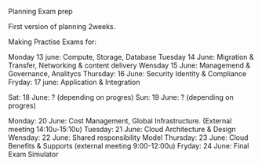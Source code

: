 Planning Exam prep

First version of planning 2weeks. 

Making Practise Exams for: 

Monday      13 june: Compute, Storage, Database
Tuesday     14 June: Migration & Transfer,  Networking & content delivery
Wensday     15 June: Managemend & Governance, Analitycs
Thursday:   16 June: Security Identity & Compliance
Fryday:     17 june: Application & Integration

Sat:        18 June: ? (depending on progres)
Sun:        19 June: ? (depending on progres)

Monday:     20 June: Cost Management, Global Infrastructure.  (External meeting 14:10u-15:10u)
Tuesday:    21 June: Cloud Architecture & Design
Wensday:    22 June: Shared responsibility Model
Thursday:   23 June: Cloud Benefits & Supports                 (external meeting 9:00-12:00u)
Fryday:     24 June: Final Exam Simulator

